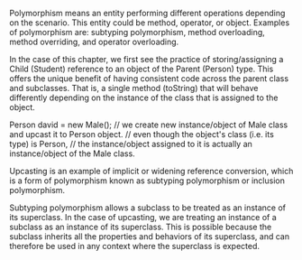 Polymorphism means an entity performing different operations depending on the scenario.
This entity could be method, operator, or object. 
Examples of polymorphism are: subtyping polymorphism, method overloading, method overriding, and operator overloading.

In the case of this chapter, we first see the practice of storing/assigning a Child (Student) reference to an object of the Parent (Person) type. 
This offers the unique benefit of having consistent code across the parent class and subclasses. 
That is, a single method (toString) that will behave differently depending on the instance of the class that is assigned to the object.

Person david = new Male(); 
// we create new instance/object of Male class and upcast it to Person object.
// even though the object's class (i.e. its type) is Person, 
// the instance/object assigned to it is actually an instance/object of the Male class.

Upcasting is an example of implicit or widening reference conversion, which is a form of polymorphism known as subtyping polymorphism or inclusion polymorphism.

Subtyping polymorphism allows a subclass to be treated as an instance of its superclass. In the case of upcasting, we are treating an instance of a subclass as an instance of its superclass. This is possible because the subclass inherits all the properties and behaviors of its superclass, and can therefore be used in any context where the superclass is expected.